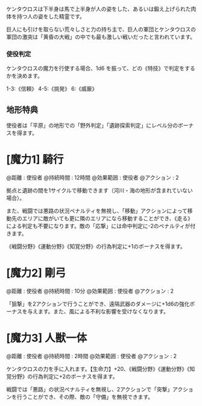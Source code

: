 ケンタウロスは下半身は馬で上半身が人の姿をした、あるいは鍛え上げられた肉体を持つ人の姿をした精霊です。

巨人にも引けを取らない荒々しさと力の持ち主で、巨人の軍団とケンタウロスの軍団の激突は「黄昏の大戦」の中でも最も激しい戦いだったと言われています。

### 使役判定

ケンタウロスの魔力を行使する場合、1d6 を振って、どの《特技》で判定をするかを決めます。

1-3:《信頼》	4-5:《挑発》	6:《威厳》

## 地形特典

使役者は「平原」の地形での「野外判定」「遺跡探索判定」にレベル分のボーナスを得ます。


# [魔力1] 騎行

@距離 : 使役者	@持続時間 : 12時間	@効果範囲 : 使役者	@アクション : 2

拠点と遺跡の間を1サイクルで移動できます（河川・海の地形が含まれていない場合）。

また、戦闘では悪路の状況ペナルティを無視し、「移動」アクションによって移動先のエリアに敵がいても更に隣のエリアになら移動することができ、《走る》による判定も不要になります。敵の「応撃」には命中判定に-2のペナルティが付きます。

《戦闘分野》《運動分野》《知覚分野》の行為判定に+1のボーナスを得ます。


# [魔力2] 剛弓

@距離 : 使役者	@持続時間 : 10分	@効果範囲 : 使役者	@アクション : 2

「狙撃」を2アクションで行うことができ、遠隔武器のダメージに+1d6の強化ボーナスを与えます。また、風による不利な影響を受けなくなります。


# [魔力3] 人獣一体

@距離 : 使役者	@持続時間 : 2時間	@効果範囲 : 使役者	@アクション : 2

ケンタウロスの力を手に入れます。【生命力】+20、《戦闘分野》《運動分野》《知覚分野》の行為判定に+2のボーナスを得ます。

戦闘では「悪路」の状況ペナルティを無視し、2アクションで「突撃」アクションを行うことができ、その際、敵の「守備」を無視できます。
